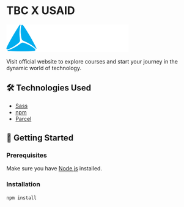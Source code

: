 # TBC X USAID

![Project Logo](./src/assets/img/logo.svg)

Visit official website to explore courses and start your journey in the dynamic world of technology.

## 🛠️ Technologies Used

- [Sass](https://sass-lang.com/)
- [npm](https://www.npmjs.com/)
- [Parcel](https://parceljs.org/)

## 🚀 Getting Started

### Prerequisites

Make sure you have [Node.js](https://nodejs.org/) installed.

### Installation

```bash
npm install
```
